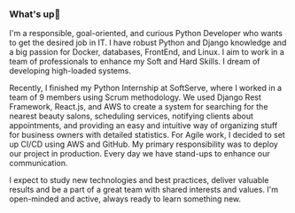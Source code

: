 ### What's up👋

I'm a responsible, goal-oriented, and curious Python Developer who wants to get the desired job in IT. I have robust Python and Django knowledge and a big passion for Docker, databases, FrontEnd, and Linux. I aim to work in a team of professionals to enhance my Soft and Hard Skills. I dream of developing high-loaded systems.

Recently, I finished my Python Internship at SoftServe, where I worked in a team of 9 members using Scrum methodology. We used Django Rest Framework, React.js, and AWS to create a system for searching for the nearest beauty salons, scheduling services, notifying clients about appointments, and providing an easy and intuitive way of organizing stuff for business owners with detailed statistics. For Agile work, I decided to set up CI/CD using AWS and GitHub. My primary responsibility was to deploy our project in production. Every day we have stand-ups to enhance our communication.

I expect to study new technologies and best practices, deliver valuable results and be a part of a great team with shared interests and values. I'm open-minded and active, always ready to learn something new.
